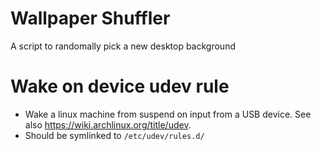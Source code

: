 #  Wallpaper Shuffler
A script to randomally pick a new desktop background

# Wake on device udev rule
- Wake a linux machine from suspend on input from a USB device. See also https://wiki.archlinux.org/title/udev.
- Should be symlinked to `/etc/udev/rules.d/`

